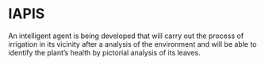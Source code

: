 # IAPIS
An intelligent agent is being developed that will carry out the process of irrigation in its vicinity after a analysis of the environment and will be able to identify the plant’s health by pictorial analysis of its leaves. 
